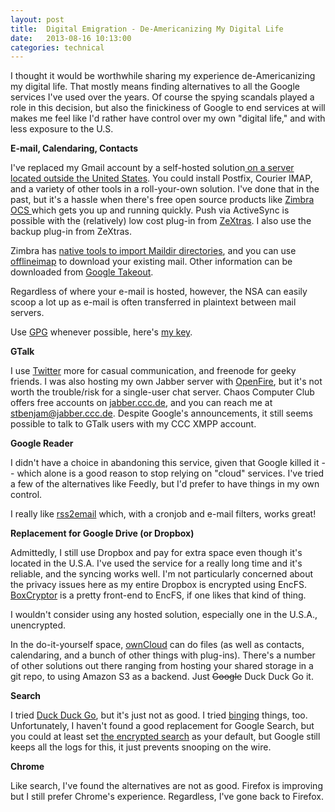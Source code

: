 ```yaml
---
layout: post
title:  Digital Emigration - De-Americanizing My Digital Life
date:   2013-08-16 10:13:00
categories: technical
---
```


I thought it would be worthwhile sharing my experience de-Americanizing my digital life.  That mostly means finding alternatives to all the Google services I've used over the years.  Of course the spying scandals played a role in this decision, but also the finickiness of Google to end services at will makes me feel like I'd rather have control over my own "digital life," and with less exposure to the U.S.

<strong>E-mail, Calendaring, Contacts</strong>

I've replaced my Gmail account by a self-hosted solution<a href="http://www.hetzner.de/"> on a server located outside the United States</a>.  You could install Postfix, Courier IMAP, and a variety of other tools in a roll-your-own solution.  I've done that in the past, but it's a hassle when there's free open source products like <a href="https://www.zimbra.com/downloads/os-downloads.html">Zimbra OCS </a>which gets you up and running quickly.  Push via ActiveSync is possible with the (relatively) low cost plug-in from <a href="http://www.zextras.com/">ZeXtras</a>.  I also use the backup plug-in from ZeXtras.

Zimbra has <a href="https://www.zimbra.com/forums/migration/24675-maildir-zimbra.html">native tools to import Maildir directories</a>, and you can use <a href="http://offlineimap.org/">offlineimap</a> to download your existing mail.  Other information can be downloaded from <a href="https://www.google.com/takeout/">Google Takeout</a>.

Regardless of where your e-mail is hosted, however, the NSA can easily scoop a lot up as e-mail is often transferred in plaintext between mail servers.

Use <a href="http://www.gpg.org/">GPG</a> whenever possible, here's <a href="https://bitbin.de/gpg.txt">my key</a>.

<strong>GTalk</strong>

I use <a href="http://www.twitter.com/">Twitter</a> more for casual communication, and freenode for geeky friends.  I was also hosting my own Jabber server with <a href="http://www.igniterealtime.org/projects/openfire/">OpenFire</a>, but it's not worth the trouble/risk for a single-user chat server.  Chaos Computer Club offers free accounts on <a href="http://web.jabber.ccc.de">jabber.ccc.de</a>, and you can reach me at stbenjam@jabber.ccc.de. Despite Google's announcements, it still seems possible to talk to GTalk users with my CCC XMPP account.

<strong>Google Reader</strong>

I didn't have a choice in abandoning this service, given that Google killed it -- which alone is a good reason to stop relying on "cloud" services.  I've tried a few of the alternatives like Feedly, but I'd prefer to have things in my own control.

I really like <a href="http://www.allthingsrss.com/rss2email/getting-started-with-rss2email/">rss2email</a> which, with a cronjob and e-mail filters, works great!

<strong>Replacement for Google Drive (or Dropbox)</strong>

Admittedly, I still use Dropbox and pay for extra space even though it's located in the U.S.A.  I've used the service for a really long time and it's reliable, and the syncing works well.  I'm not particularly concerned about the privacy issues here as my entire Dropbox is encrypted using EncFS.  <a href="https://www.boxcryptor.com/">BoxCryptor</a> is a pretty front-end to EncFS, if one likes that kind of thing.

I wouldn't consider using any hosted solution, especially one in the U.S.A., unencrypted.

In the do-it-yourself space, <a href="http://owncloud.org/">ownCloud</a> can do files (as well as contacts, calendaring, and a bunch of other things with plug-ins).  There's a number of other solutions out there ranging from hosting your shared storage in a git repo, to using Amazon S3 as a backend.  Just <del>Google</del> Duck Duck Go it.

<strong>Search</strong>

I tried <a href="http://www.duckduckgo.com/">Duck Duck Go</a>, but it's just not as good.   I tried <a href="http://www.bing.com/">binging</a>  things, too.  Unfortunately, I haven't found a good replacement for Google Search, but you could at least set  <a href="https://encrypted.google.com/">the encrypted search</a> as your default, but Google still keeps all the logs for this, it just prevents snooping on the wire.

<strong>Chrome</strong>

Like search, I've found the alternatives are not as good.  Firefox is improving but I still prefer Chrome's experience.  Regardless, I've gone back to Firefox.
